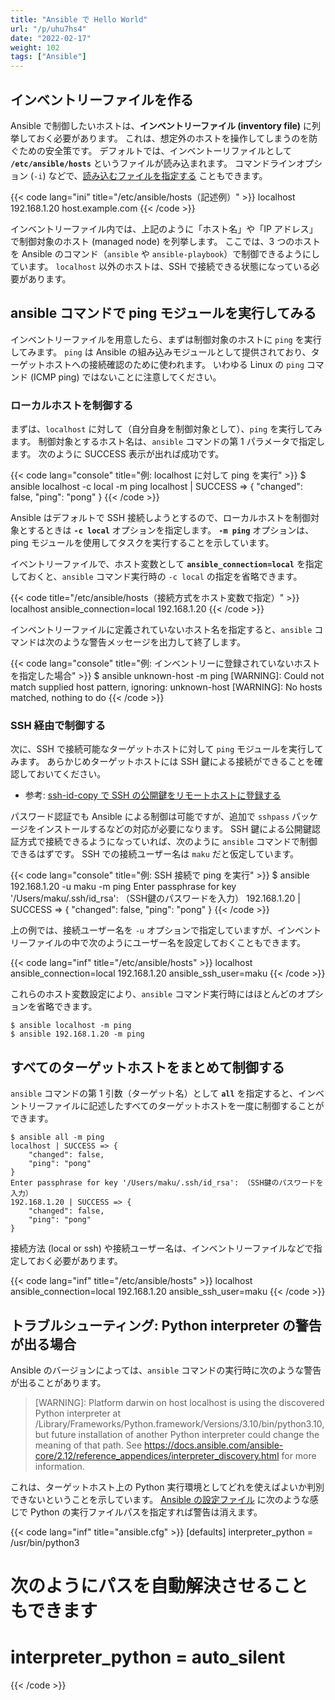 ```yaml
---
title: "Ansible で Hello World"
url: "/p/uhu7hs4"
date: "2022-02-17"
weight: 102
tags: ["Ansible"]
---
```


インベントリーファイルを作る
----

Ansible で制御したいホストは、__インベントリーファイル (inventory file)__ に列挙しておく必要があります。
これは、想定外のホストを操作してしまうのを防ぐための安全策です。
デフォルトでは、インベントーリファイルとして __`/etc/ansible/hosts`__ というファイルが読み込まれます。
コマンドラインオプション (`-i`) などで、[読み込むファイルを指定する](/p/eycnx9i) こともできます。

{{< code lang="ini" title="/etc/ansible/hosts（記述例）" >}}
localhost
192.168.1.20
host.example.com
{{< /code >}}

インベントリーファイル内では、上記のように「ホスト名」や「IP アドレス」で制御対象のホスト (managed node) を列挙します。
ここでは、3 つのホストを Ansible のコマンド（`ansible` や `ansible-playbook`）で制御できるようにしています。
`localhost` 以外のホストは、SSH で接続できる状態になっている必要があります。


ansible コマンドで ping モジュールを実行してみる
----

インベントリーファイルを用意したら、まずは制御対象のホストに `ping` を実行してみます。
`ping` は Ansible の組み込みモジュールとして提供されており、ターゲットホストへの接続確認のために使われます。
いわゆる Linux の `ping` コマンド (ICMP ping) ではないことに注意してください。

### ローカルホストを制御する

まずは、`localhost` に対して（自分自身を制御対象として）、`ping` を実行してみます。
制御対象とするホスト名は、`ansible` コマンドの第 1 パラメータで指定します。
次のように SUCCESS 表示が出れば成功です。

{{< code lang="console" title="例: localhost に対して ping を実行" >}}
$ ansible localhost -c local -m ping
localhost | SUCCESS => {
    "changed": false,
    "ping": "pong"
}
{{< /code >}}

Ansible はデフォルトで SSH 接続しようとするので、ローカルホストを制御対象とするときは __`-c local`__ オプションを指定します。
__`-m ping`__ オプションは、ping モジュールを使用してタスクを実行することを示しています。

イベントリーファイルで、ホスト変数として __`ansible_connection=local`__ を指定しておくと、`ansible` コマンド実行時の `-c local` の指定を省略できます。

{{< code title="/etc/ansible/hosts（接続方式をホスト変数で指定）" >}}
localhost  ansible_connection=local
192.168.1.20
{{< /code >}}

インベントリーファイルに定義されていないホスト名を指定すると、`ansible` コマンドは次のような警告メッセージを出力して終了します。

{{< code lang="console" title="例: インベントリーに登録されていないホストを指定した場合" >}}
$ ansible unknown-host -m ping
[WARNING]: Could not match supplied host pattern, ignoring: unknown-host
[WARNING]: No hosts matched, nothing to do
{{< /code >}}


### SSH 経由で制御する

次に、SSH で接続可能なターゲットホストに対して `ping` モジュールを実行してみます。
あらかじめターゲットホストには SSH 鍵による接続ができることを確認しておいてください。

- 参考: [ssh-id-copy で SSH の公開鍵をリモートホストに登録する](/p/2mzbmw8)

パスワード認証でも Ansible による制御は可能ですが、追加で `sshpass` パッケージをインストールするなどの対応が必要になります。
SSH 鍵による公開鍵認証方式で接続できるようになっていれば、次のように `ansible` コマンドで制御できるはずです。
SSH での接続ユーザー名は `maku` だと仮定しています。

{{< code lang="console" title="例: SSH 接続で ping を実行" >}}
$ ansible 192.168.1.20 -u maku -m ping
Enter passphrase for key '/Users/maku/.ssh/id_rsa': （SSH鍵のパスワードを入力）
192.168.1.20 | SUCCESS => {
    "changed": false,
    "ping": "pong"
}
{{< /code >}}

上の例では、接続ユーザー名を `-u` オプションで指定していますが、インベントリーファイルの中で次のようにユーザー名を設定しておくこともできます。

{{< code lang="inf" title="/etc/ansible/hosts" >}}
localhost  ansible_connection=local
192.168.1.20  ansible_ssh_user=maku
{{< /code >}}

これらのホスト変数設定により、`ansible` コマンド実行時にはほとんどのオプションを省略できます。

```console
$ ansible localhost -m ping
$ ansible 192.168.1.20 -m ping
```


すべてのターゲットホストをまとめて制御する
----

`ansible` コマンドの第 1 引数（ターゲット名）として __`all`__ を指定すると、インベントリーファイルに記述したすべてのターゲットホストを一度に制御することができます。

```console
$ ansible all -m ping
localhost | SUCCESS => {
    "changed": false,
    "ping": "pong"
}
Enter passphrase for key '/Users/maku/.ssh/id_rsa': （SSH鍵のパスワードを入力）
192.168.1.20 | SUCCESS => {
    "changed": false,
    "ping": "pong"
}
```

接続方法 (local or ssh) や接続ユーザー名は、インベントリーファイルなどで指定しておく必要があります。

{{< code lang="inf" title="/etc/ansible/hosts" >}}
localhost  ansible_connection=local
192.168.1.20  ansible_ssh_user=maku
{{< /code >}}


トラブルシューティング: Python interpreter の警告が出る場合
----

Ansible のバージョンによっては、`ansible` コマンドの実行時に次のような警告が出ることがあります。

> [WARNING]: Platform darwin on host localhost is using the discovered Python interpreter at /Library/Frameworks/Python.framework/Versions/3.10/bin/python3.10, but future installation of another Python interpreter could change the meaning of that path. See https://docs.ansible.com/ansible-core/2.12/reference_appendices/interpreter_discovery.html for more information.

これは、ターゲットホスト上の Python 実行環境としてどれを使えばよいか判別できないということを示しています。
[Ansible の設定ファイル](/p/pamv6gq) に次のような感じで Python の実行ファイルパスを指定すれば警告は消えます。

{{< code lang="inf" title="ansible.cfg" >}}
[defaults]
interpreter_python = /usr/bin/python3

# 次のようにパスを自動解決させることもできます
# interpreter_python = auto_silent
{{< /code >}}

